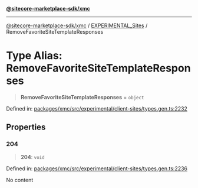 [**@sitecore-marketplace-sdk/xmc**](../../../../README.md)

***

[@sitecore-marketplace-sdk/xmc](../../../../README.md) / [EXPERIMENTAL\_Sites](../README.md) / RemoveFavoriteSiteTemplateResponses

# Type Alias: RemoveFavoriteSiteTemplateResponses

> **RemoveFavoriteSiteTemplateResponses** = `object`

Defined in: [packages/xmc/src/experimental/client-sites/types.gen.ts:2232](https://github.com/Sitecore/marketplace-sdk/blob/main/packages/xmc/src/experimental/client-sites/types.gen.ts#L2232)

## Properties

### 204

> **204**: `void`

Defined in: [packages/xmc/src/experimental/client-sites/types.gen.ts:2236](https://github.com/Sitecore/marketplace-sdk/blob/main/packages/xmc/src/experimental/client-sites/types.gen.ts#L2236)

No content
